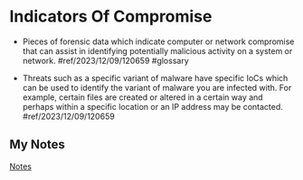 # Indicators Of Compromise
- Pieces of forensic data which indicate computer or network compromise that can assist in identifying potentially malicious activity on a system or network. #ref/2023/12/09/120659 #glossary

- Threats such as a specific variant of malware have specific IoCs which can be used to identify the variant of malware you are infected with. For example, certain files are created or altered in a certain way and perhaps within a specific location or an IP address may be contacted. #ref/2023/12/09/120659
## My Notes
[Notes](mynotes/indicators-of-compromise-notes.md)
